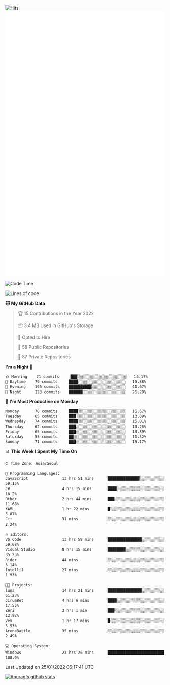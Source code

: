 ![Hits](https://hits.seeyoufarm.com/api/count/incr/badge.svg?url=https%3A%2F%2Fgithub.com%2Fkokose1234&count_bg=%2379C83D&title_bg=%23555555&icon=apple.svg&icon_color=%23E7E7E7&title=hits&edge_flat=false)
<br/>
![Metrics](https://github.com/kokose1234/kokose1234/blob/main/github-metrics.svg)

<!--START_SECTION:waka-->
![Code Time](http://img.shields.io/badge/Code%20Time-394%20hrs%2010%20mins-blue)

![Lines of code](https://img.shields.io/badge/From%20Hello%20World%20I%27ve%20Written-8%20Million%20lines%20of%20code-blue)

**🐱 My GitHub Data** 

> 🏆 15 Contributions in the Year 2022
 > 
> 📦 3.4 MB Used in GitHub's Storage 
 > 
> 💼 Opted to Hire
 > 
> 📜 58 Public Repositories 
 > 
> 🔑 87 Private Repositories  
 > 
**I'm a Night 🦉** 

```text
🌞 Morning    71 commits     ███░░░░░░░░░░░░░░░░░░░░░░   15.17% 
🌆 Daytime    79 commits     ████░░░░░░░░░░░░░░░░░░░░░   16.88% 
🌃 Evening    195 commits    ██████████░░░░░░░░░░░░░░░   41.67% 
🌙 Night      123 commits    ██████░░░░░░░░░░░░░░░░░░░   26.28%

```
📅 **I'm Most Productive on Monday** 

```text
Monday       78 commits     ████░░░░░░░░░░░░░░░░░░░░░   16.67% 
Tuesday      65 commits     ███░░░░░░░░░░░░░░░░░░░░░░   13.89% 
Wednesday    74 commits     ████░░░░░░░░░░░░░░░░░░░░░   15.81% 
Thursday     62 commits     ███░░░░░░░░░░░░░░░░░░░░░░   13.25% 
Friday       65 commits     ███░░░░░░░░░░░░░░░░░░░░░░   13.89% 
Saturday     53 commits     ██░░░░░░░░░░░░░░░░░░░░░░░   11.32% 
Sunday       71 commits     ███░░░░░░░░░░░░░░░░░░░░░░   15.17%

```


📊 **This Week I Spent My Time On** 

```text
⌚︎ Time Zone: Asia/Seoul

💬 Programming Languages: 
JavaScript               13 hrs 51 mins      ██████████████░░░░░░░░░░░   59.15% 
C#                       4 hrs 15 mins       ████░░░░░░░░░░░░░░░░░░░░░   18.2% 
Other                    2 hrs 44 mins       ███░░░░░░░░░░░░░░░░░░░░░░   11.68% 
XAML                     1 hr 22 mins        █░░░░░░░░░░░░░░░░░░░░░░░░   5.87% 
C++                      31 mins             ░░░░░░░░░░░░░░░░░░░░░░░░░   2.24%

🔥 Editors: 
VS Code                  13 hrs 59 mins      ███████████████░░░░░░░░░░   59.68% 
Visual Studio            8 hrs 15 mins       ████████░░░░░░░░░░░░░░░░░   35.25% 
Rider                    44 mins             ░░░░░░░░░░░░░░░░░░░░░░░░░   3.14% 
IntelliJ                 27 mins             ░░░░░░░░░░░░░░░░░░░░░░░░░   1.93%

🐱‍💻 Projects: 
luna                     14 hrs 21 mins      ███████████████░░░░░░░░░░   61.23% 
JirumBot                 4 hrs 6 mins        ████░░░░░░░░░░░░░░░░░░░░░   17.55% 
Zeri                     3 hrs 1 min         ███░░░░░░░░░░░░░░░░░░░░░░   12.92% 
Vex                      1 hr 17 mins        █░░░░░░░░░░░░░░░░░░░░░░░░   5.53% 
ArenaBattle              35 mins             ░░░░░░░░░░░░░░░░░░░░░░░░░   2.49%

💻 Operating System: 
Windows                  23 hrs 26 mins      █████████████████████████   100.0%

```


 Last Updated on 25/01/2022 06:17:41 UTC
<!--END_SECTION:waka-->

[![Anurag's github stats](https://github-readme-stats.vercel.app/api?username=kokose1234&theme=dracula)](https://github.com/anuraghazra/github-readme-stats)



	
